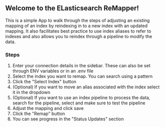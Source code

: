 ## Welcome to the ELasticsearch ReMapper!

This is a simple App to walk through the steps of adjusting an existing mapping of an index by reindexing in to a new index with an updated mapping. It also facilitates best practice to use index aliases to refer to indexes and also allows you to reindex through a pipeline to modify the data.

### Steps
1. Enter your connection details in the sidebar. These can also be set through ENV variables or in an .env file
2. Select the index you want to remap. You can search using a pattern
4. Click the "Select Index" button
5. (Optional) If you want to move an alias associated with the index select it in the dropdown
6. (Optional) If you want to use an index pipeline to process the data, search for the pipeline, select and make sure to test the pipeline
7. Adjust the mapping and click save
8. Click the "Remap" button
9. You can see progress in the "Status Updates" section